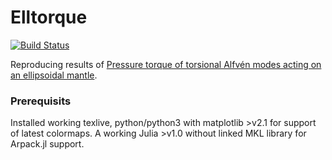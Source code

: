 # Elltorque

<!-- [![Dev](https://img.shields.io/badge/docs-dev-blue.svg)](https://fgerick.github.io/Elltorque.jl/dev) -->
[![Build Status](https://travis-ci.com/fgerick/Elltorque.jl.svg?token=NJNkFC9qALxxCxMBhjwi&branch=master)](https://travis-ci.com/fgerick/Elltorque.jl)

Reproducing results of [Pressure torque of torsional Alfvén modes acting on an ellipsoidal mantle](https://doi.org/10.1093/gji/ggaa166).

### Prerequisits
Installed working texlive, python/python3 with matplotlib >v2.1 for support of latest colormaps. A working Julia >v1.0 without linked MKL library for Arpack.jl support. 
